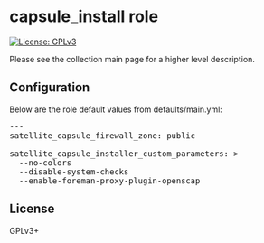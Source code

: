 # capsule_install role

[![License: GPLv3](https://img.shields.io/badge/license-GPLv3-brightgreen.svg)](https://www.gnu.org/licenses/gpl-3.0)

Please see the collection main page for a higher level description.

## Configuration

Below are the role default values from defaults/main.yml:

<pre>
---
satellite_capsule_firewall_zone: public

satellite_capsule_installer_custom_parameters: >
  --no-colors
  --disable-system-checks
  --enable-foreman-proxy-plugin-openscap
</pre>

## License

GPLv3+
